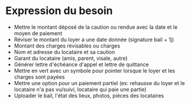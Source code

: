 # Expression du besoin

-   Mettre le montant déposé de la caution ou rendue avec la date et le moyen de paiement
-   Réviser le montant du loyer a une date donnée (signature bail + 1j)
-   Montant des charges révisables ou charges
-   Nom et adresse du locataire et sa caution
-   Garant du locataire (amis, parent, visale, autre)
-   Générer lettre d'échéance d'appel et lettre de quittance
-   Mettre en vert avec un symbole pour pointer lorsque le loyer et les charges sont payées
-   Mettre une option pour un paiement partiel (ex: rehausse du loyer et le locataire n'a pas vu/suivi, locataire qui paie une partie)
-   Uploader le bail, l'état des lieux, photos, pièces des locataires
